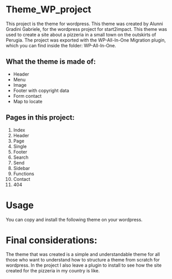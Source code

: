 # Theme_WP_project
This project is the theme for wordpress.
This theme was created by Alunni Gradini Gabriele, for the wordpress project for start2impact.
This theme was used to create a site about a pizzeria in a small town on the outskirts of Perugia.
The project was exported with the WP-All-In-One Migration plugin, which you can find inside the folder: WP-All-In-One.
## What the theme is made of:
* Header
* Menu
* Image
* Footer with copyright data
* Form contact
* Map to locate
## Pages in this project:
1. Index
2. Header
3. Page
4. Single
5. Footer
6. Search
7. Send
8. Sidebar
9. Functions
10. Contact
11. 404
# Usage
You can copy and install the following theme on your wordpress.
# Final considerations:
The theme that was created is a simple and understandable theme for all those who want to understand how to structure a theme from scratch for wordpress.
In the project I also leave a plugin to install to see how the site created for the pizzeria in my country is like.